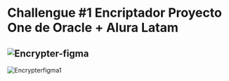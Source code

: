 # Challengue #1 Encriptador Proyecto One de Oracle + Alura Latam

## ![Encrypter-figma](https://user-images.githubusercontent.com/85569433/208537588-f86da6aa-2dfd-41cd-812b-5bb6b7d405f4.PNG)

![Encrypterfigma1](https://user-images.githubusercontent.com/85569433/208537718-eb975d48-33bc-45ae-a3b0-5404eeccd7bf.PNG)
[](https://incandescent-croissant-6bb751.netlify.app)
